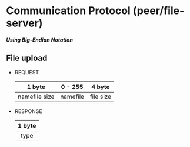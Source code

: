 # Communication Protocol (peer/file-server)

##### Using Big-Endian Notation

## File upload

- REQUEST

  |    1 byte     | 0 - 255  |  4 byte   |
  | :-----------: | :------: | :-------: |
  | namefile size | namefile | file size |

- RESPONSE

  | 1 byte |
  | :----: |
  |  type  | SUCCESS(1) - FAILURE(2) |
